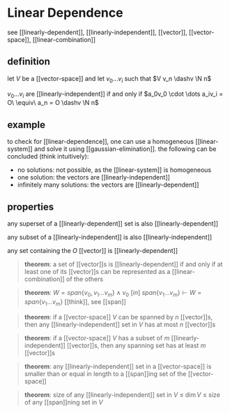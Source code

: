 # Linear Dependence

see [[linearly-dependent]], [[linearly-independent]], [[vector]], [[vector-space]], [[linear-combination]]

## definition

let $V$ be a [[vector-space]] and let $v_0 \dots v_i$ such that $V v_n \dashv \N n$

$v_0 \dots v_i$ are [[linearly-independent]] if and only if $a_0v_0 \cdot \dots a_iv_i = O\ \equiv\ a_n = O \dashv \N n$

## example

to check for [[linear-dependence]], one can use a homogeneous [[linear-system]] and solve it using [[gaussian-elimination]]. the following can be concluded (think intuitively):

- no solutions: not possible, as the [[linear-system]] is homogeneous
- one solution: the vectors are [[linearly-independent]]
- infinitely many solutions: the vectors are [[linearly-dependent]]

## properties

any superset of a [[linearly-dependent]] set is also [[linearly-dependent]]

any subset of a [[linearly-independent]] is also [[linearly-independent]]

any set containing the $O$ [[vector]] is [[linearly-dependent]]

> **theorem**: a set of [[vector]]s is [[linearly-dependent]] if and only if at least one of its [[vector]]s can be represented as a [[linear-combination]] of the others

> **theorem**: $W = span\{v_0, v_1 \dots v_m\} \land v_0\ [in]\ span\{v_1 \dots v_m\} \vdash W = span\{v_1 \dots v_m\}$ [[think]], see [[span]]

> **theorem**: if a [[vector-space]] $V$ can be spanned by $n$ [[vector]]s, then any [[linearly-independent]] set in $V$ has at most $n$ [[vector]]s

> **theorem**: if a [[vector-space]] $V$ has a subset of $m$ [[linearly-independent]] [[vector]]s, then any spanning set has at least $m$ [[vector]]s

> **theorem**: any [[linearly-independent]] set in a [[vector-space]] is smaller than or equal in length to a [[span]]ing set of the [[vector-space]]

> **theorem**: size of any [[linearly-independent]] set in $V$ $\le$ $\dim V$ $\le$ size of any [[span]]ning set in $V$
